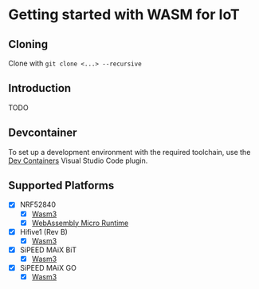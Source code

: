 # Getting started with WASM for IoT

## Cloning

Clone with `git clone <...> --recursive`

## Introduction

TODO

## Devcontainer

To set up a development environment with the required toolchain, use the 
[Dev Containers](https://marketplace.visualstudio.com/items?itemName=ms-vscode-remote.remote-containers) Visual Studio Code plugin.

## Supported Platforms

- [x] NRF52840
  - [x] [Wasm3](./targets/arm-none-eabi/nrf52840/wasm3-coremark/)
  - [x] [WebAssembly Micro Runtime](./targets/arm-none-eabi/nrf52840/wamr-coremark/)
- [x] Hifive1 (Rev B)
  - [x] [Wasm3](./targets/riscv32-unknown-none/hifive1/generic-wasm3/)
- [x] SiPEED MAiX BiT
  - [x] [Wasm3](./targets/riscv64-unknown-none/sipeed/maix-bit/wasm3-embench/)
- [x] SiPEED MAiX GO
  - [x] [Wasm3](./targets/riscv64-unknown-none/sipeed/maix-go/wasm3-embench/)